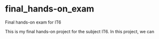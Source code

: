# final_hands-on_exam
Final hands-on exam for IT6

This is my final hands-on project for the subject IT6.
In this project, we can 
